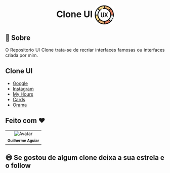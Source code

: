<h1 align = "center"> Clone UI 
  <img align = "center" src = "icons/ux.svg" height="60" width="60"/>
</h1>


  
## :page_facing_up: Sobre
 <p align="justify">
  O Repositorio UI Clone trata-se de recriar interfaces famosas ou interfaces criada por mim.
</p>


## Clone UI
  *  <a aria-label="Google Landing Page" href="https://github.com/kadeguilherme/UI-Clone/tree/master/Google-home-page">Google</a>
  *  <a aria-label="Instagram Landing Page" href="https://github.com/kadeguilherme/UI-Clone/tree/master/Instagram-home-page">Instagram</a>
  *  <a aria-label="My Hours Landing Page" href="https://github.com/kadeguilherme/UI-Clone/tree/master/Myhours">My Hours</a>
  *  <a aria-label="My Cards" href="https://github.com/kadeguilherme/UI-Clone/tree/master/Cards"> Cards</a>
  *  <a aria-label="Orama" href="https://github.com/kadeguilherme/UI-Clone/tree/master/Orama"> Orama</a>


## Feito com ❤

  <table >
    <td align= 'center'>
      <a hrfe= '#'>
         <img src="https://avatars.githubusercontent.com/u/42500464?s=400&u=a049264c93bfb80260b09e275b9e83430e4218c2&v=4" width="100px;" alt="Avatar"/><br>
        <sub>
          <b>Guilherme Aguiar </b>
        </sub>
  </table>

## 😄 Se gostou de algum clone deixa a sua estrela e o follow<br>
